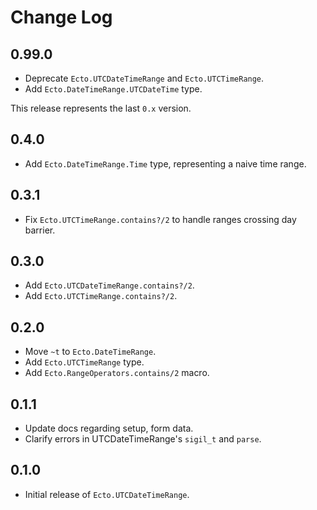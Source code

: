 # Change Log

## 0.99.0

- Deprecate `Ecto.UTCDateTimeRange` and `Ecto.UTCTimeRange`.
- Add `Ecto.DateTimeRange.UTCDateTime` type.

This release represents the last `0.x` version.

## 0.4.0

- Add `Ecto.DateTimeRange.Time` type, representing a naive time range.

## 0.3.1

- Fix `Ecto.UTCTimeRange.contains?/2` to handle ranges crossing day barrier.

## 0.3.0

- Add `Ecto.UTCDateTimeRange.contains?/2`.
- Add `Ecto.UTCTimeRange.contains?/2`.

## 0.2.0

- Move `~t` to `Ecto.DateTimeRange`.
- Add `Ecto.UTCTimeRange` type.
- Add `Ecto.RangeOperators.contains/2` macro.

## 0.1.1

- Update docs regarding setup, form data.
- Clarify errors in UTCDateTimeRange's `sigil_t` and `parse`.

## 0.1.0

- Initial release of `Ecto.UTCDateTimeRange`.
